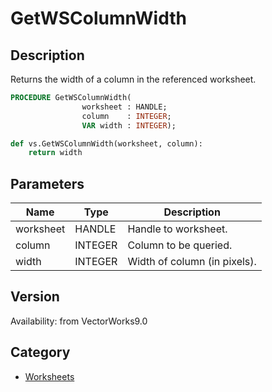 # GetWSColumnWidth

## Description
Returns the width of a column in the referenced worksheet.

```pascal
PROCEDURE GetWSColumnWidth(
				worksheet : HANDLE;
				column    : INTEGER;
				VAR width : INTEGER);
```

```python
def vs.GetWSColumnWidth(worksheet, column):
    return width
```

## Parameters
|Name|Type|Description|
|---|---|---|
|worksheet|HANDLE|Handle to worksheet.|
|column|INTEGER|Column to be queried.|
|width|INTEGER|Width of column (in pixels).|

## Version
Availability: from VectorWorks9.0

## Category
* [Worksheets](../Categories/Worksheets.md)
